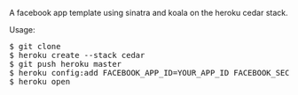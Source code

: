 A facebook app template using sinatra and koala on the heroku cedar stack.

Usage:

<pre>
$ git clone
$ heroku create --stack cedar
$ git push heroku master
$ heroku config:add FACEBOOK_APP_ID=YOUR_APP_ID FACEBOOK_SECRET=YOUR_APP_SECRET
$ heroku open
</pre>